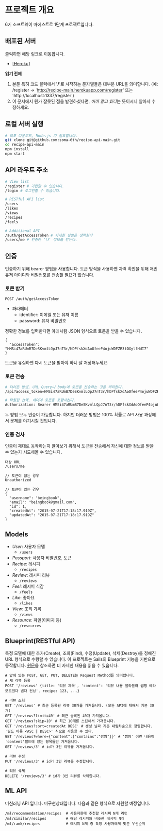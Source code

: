 # 프로젝트 개요
6기 소프트웨어 마에스트로 1단계 프로젝트입니다.

## 배포된 서버
클릭하면 해당 링크로 이동합니다.
* <a href="https://recipe-main.herokuapp.com" target="_blank">[Heroku]</a>

**읽기 전에** 

1. 본문 특히 코드 블럭에서 '**/**'로 시작하는 문자열들은 대부분 URL을 의미합니다. (예: /register -> 'http://recipe-main.herokuapp.com/register' 또는 'http://localhost:1337/register')
2. 이 문서에서 뭔가 잘못된 점을 발견하셨다면, *이미 알고 있다*는 뜻이시니 알아서 수정하세요.

## 로컬 서버 실행
```sh
# 레포 다운로드, Node.js 가 필요합니다.
git clone git@github.com:soma-6th/recipe-api-main.git
cd recipe-api-main
npm install
npm start
```

## API 라우트 주소
```sh
# View list
/register # 가입할 수 있습니다.
/login # 로그인할 수 있습니다.

# RESTful API list
/users
/likes
/views
/recipes
/feels

# Additional API
/auth/getAccessToken # 자세한 설명은 생략한다
/users/me # 인증한 '나' 정보를 받는다.
```

## 인증
인증하기 위해 bearer 방법을 사용합니다. 토큰 방식을 사용하면 자격 확인을 위해 매번 유저 아이디와 비밀번호를 전송할 필요가 없습니다.

### 토큰 받기
```
POST /auth/getAccessToken
```
* 파라메터
    - identifier: 이메일 또는 유저 이름
    - password: 유저 비밀번호

정확한 정보를 입력한다면 아래처럼 JSON 형식으로 토큰을 받을 수 있습니다.
```
{
  "accessToken": "HMSi47aRUmB7DeSKvmlLQpJ7nT3r/hDPfskXdAoOfeeP4ojuWDFZR3tOXylfHdI7"
}
```
토큰을 유실하면 다시 토큰을 받아야 하니 잘 저장해두세요.

### 토큰 전송
```sh
# 더러운 방법, URL Query나 body에 토큰을 전송하는 것을 의미한다.
/api?access_token=HMSi47aRUmB7DeSKvmlLQpJ7nT3r/hDPfskXdAoOfeeP4ojuWDFZR3tOXylfHdI7

# 탁월한 선택, 헤더에 토큰을 포함시킨다.
Authorization: Bearer HMSi47aRUmB7DeSKvmlLQpJ7nT3r/hDPfskXdAoOfeeP4ojuWDFZR3tOXylfHdI7
```
두 방법 모두 인증이 가능합니다. 하지만 더러운 방법은 100% 확률로 API 사용 과정에서 문제를 야기시킬 것입니다.

### 인증 검사
인증이 제대로 동작하는지 알아보기 위해서 토큰을 전송해서 자신에 대한 정보를 받을 수 있는지 시도해볼 수 있습니다.
```
대상 URL
/users/me

// 토큰이 없는 경우
Unauthorized

// 토큰이 있는 경우
{
  "username": "beingbook",
  "email": "beingbook@gmail.com",
  "id": 1,
  "createdAt": "2015-07-21T17:18:17.919Z",
  "updatedAt": "2015-07-21T17:18:17.919Z"
}
```

## Models
* *User*: 사용자 모델
    - `/users`
* *Passport*: 사용자 비밀번호, 토큰
* *Recipe*: 레시피
    - `/recipes`
* *Review*: 레시피 리뷰
    - `/reviews`
* *Feel*: 레시피 식감
    - `/feels`
* *Like*: 좋아요
    - `/likes`
* *View*: 조회 기록
    - `/views`
* *Resource*: 파일(이미지 등)
    - `/resources`

## Blueprint(RESTful API)
특정 모델에 대한 추가(Create), 조회(Find), 수정(Update), 삭제(Destroy)를 정해진 URL 형식으로 수행할 수 있습니다. 이 프로젝트는 Sails의 Blueprint 기능을 기반으로 동작합니다. [원문](http://sailsjs.org/documentation/reference/blueprint-api)을 참조하면 더 자세한 내용을 읽을 수 있습니다.
```
# 앞에 있는 POST, GET, PUT, DELETE는 Request Method를 의미합니다.
# 새 리뷰 등록
POST '/reviews' {title: '리뷰 제목', 'content': '리뷰 내용 블라블라 썸띵 에라 모르겠다 냅다 컨닝', recipe: 123, ...}

# 리뷰 조회
GET '/reviews' # 최근 등록된 리뷰 30개를 가져옵니다. (모든 API에 대해서 기본 30개)
GET '/reviews?limit=40' # 최근 등록된 40개 가져옵니다.
GET '/reviews?skip=10' # 최근 10개를 스킵해서 가져옵니다.
GET '/reviews?sort=createdAt DESC' # 생성 날짜 기준 내림차순으로 정렬합니다. '필드 이름 <ASC | DESC>' 식으로 사용할 수 있다.
GET '/reviews?where={"content":{"contains":"짱짱"}}' # '짱짱' 이란 내용이 'content'필드에 있는 항목들만 가져옵니다.
GET '/reviews/3' # id가 3인 리뷰를 가져옵니다.

# 리뷰 수정
PUT '/reviews/3' # id가 3인 리뷰를 수정합니다.

# 리뷰 삭제
DELETE '/reviews/3' # id가 3인 리뷰를 삭제합니다.
```

## ML API
머신러닝 API 입니다. 미구현상태입니다. 다음과 같은 형식으로 지원할 예정입니다.

```
/ml/recommendation/recipes  # 사용자한테 추천할 레시피 N개 리턴
/ml/similar/recipes         # 해당 레시피와 비슷한 레시피 N개
/ml/rank/recipes            # 레시피 N개 중 특정 사용자에게 맞춘 우선순위
```